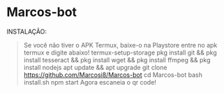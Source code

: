 # Marcos-bot

INSTALAÇÃO:

> Se você não tiver o APK Termux, baixe-o na Playstore
> entre no apk termux e digite abaixo!
> termux-setup-storage
> pkg install git && pkg install tesseract && pkg install wget && pkg install ffmpeg && pkg install nodejs
> apt update && apt upgrade
> git clone https://github.com/Marcosi8/Marcos-bot
> cd Marcos-bot
> bash install.sh
> npm start
> Agora escaneia o qr code!
